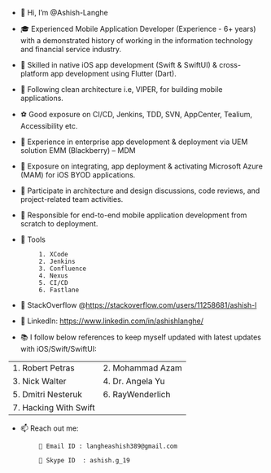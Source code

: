 - 👋 Hi, I’m @Ashish-Langhe

- 🎓 Experienced Mobile Application Developer (Experience - 6+ years) with a demonstrated history of working in the information technology and financial service industry.

- 🌱 Skilled in native iOS app development (Swift & SwiftUI) & cross-platform app development using Flutter (Dart).

- 🎲 Following clean architecture i.e, VIPER, for building mobile applications.

- ⚽ Good exposure on CI/CD, Jenkins, TDD, SVN, AppCenter, Tealium, Accessibility etc. 

- 📀 Experience in enterprise app development & deployment via UEM solution EMM (Blackberry) – MDM

- 🧿 Exposure on integrating, app deployment & activating Microsoft Azure (MAM) for iOS BYOD applications.

- 🎯 Participate in architecture and design discussions, code reviews, and project-related team activities.

- 📳 Responsible for end-to-end mobile application development from scratch to deployment.

- 🧿 Tools 

           1. XCode
           2. Jenkins
           3. Confluence
           4. Nexus
           5. CI/CD
           6. Fastlane


- 🎇 StackOverflow @https://stackoverflow.com/users/11258681/ashish-l

- 📘 LinkedIn: https://www.linkedin.com/in/ashishlanghe/

- 📚 I follow below references to keep myself updated with latest updates with iOS/Swift/SwiftUI: 

|  |  |
| --- | --- |
| 1.  Robert Petras | 2. Mohammad Azam|
| 3. Nick Walter| 4. Dr. Angela Yu |
| 5. Dmitri Nesteruk | 6. RayWenderlich |
| 7. Hacking With Swift ||
        
 
 - 📫 Reach out me: 
           
            📩 Email ID : langheashish389@gmail.com 
            
            💎 Skype ID  : ashish.g_19
<!---
Ashish-Langhe/Ashish-Langhe is a ✨ special ✨ repository because its `README.md` (this file) appears on your GitHub profile.
You can click the Preview link to take a look at your changes.
--->
